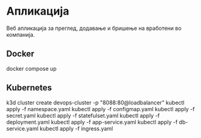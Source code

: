 # Апликација
Веб апликација за преглед, додавање и бришење на вработени во компанија.

## Docker
docker compose up

## Kubernetes
k3d cluster create devops-cluster -p "8088:80@loadbalancer"
kubectl apply -f namespace.yaml 
kubectl apply -f configmap.yaml
kubectl apply -f secret.yaml
kubectl apply -f statefulset.yaml
kubectl apply -f deployment.yaml 
kubectl apply -f app-service.yaml 
kubectl apply -f db-service.yaml
kubectl apply -f ingress.yaml 
